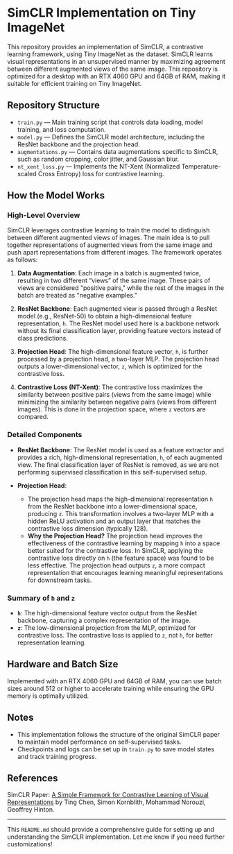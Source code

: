 # SimCLR Implementation on Tiny ImageNet

This repository provides an implementation of SimCLR, a contrastive learning framework, using Tiny ImageNet as the dataset. SimCLR learns visual representations in an unsupervised manner by maximizing agreement between different augmented views of the same image. This repository is optimized for a desktop with an RTX 4060 GPU and 64GB of RAM, making it suitable for efficient training on Tiny ImageNet.

## Repository Structure

- `train.py` — Main training script that controls data loading, model training, and loss computation. 
- `model.py` — Defines the SimCLR model architecture, including the ResNet backbone and the projection head.
- `augmentations.py` — Contains data augmentations specific to SimCLR, such as random cropping, color jitter, and Gaussian blur. 
- `nt_xent_loss.py` — Implements the NT-Xent (Normalized Temperature-scaled Cross Entropy) loss for contrastive learning.

## How the Model Works

### High-Level Overview

SimCLR leverages contrastive learning to train the model to distinguish between different augmented views of images. The main idea is to pull together representations of augmented views from the same image and push apart representations from different images. The framework operates as follows:

1. **Data Augmentation**: Each image in a batch is augmented twice, resulting in two different “views” of the same image. These pairs of views are considered "positive pairs," while the rest of the images in the batch are treated as "negative examples."
  
2. **ResNet Backbone**: Each augmented view is passed through a ResNet model (e.g., ResNet-50) to obtain a high-dimensional feature representation, `h`. The ResNet model used here is a backbone network without its final classification layer, providing feature vectors instead of class predictions.

3. **Projection Head**: The high-dimensional feature vector, `h`, is further processed by a projection head, a two-layer MLP. The projection head outputs a lower-dimensional vector, `z`, which is optimized for the contrastive loss.

4. **Contrastive Loss (NT-Xent)**: The contrastive loss maximizes the similarity between positive pairs (views from the same image) while minimizing the similarity between negative pairs (views from different images). This is done in the projection space, where `z` vectors are compared.

### Detailed Components

- **ResNet Backbone**: The ResNet model is used as a feature extractor and provides a rich, high-dimensional representation, `h`, of each augmented view. The final classification layer of ResNet is removed, as we are not performing supervised classification in this self-supervised setup.

- **Projection Head**: 
  - The projection head maps the high-dimensional representation `h` from the ResNet backbone into a lower-dimensional space, producing `z`. This transformation involves a two-layer MLP with a hidden ReLU activation and an output layer that matches the contrastive loss dimension (typically 128).
  - **Why the Projection Head?** The projection head improves the effectiveness of the contrastive learning by mapping `h` into a space better suited for the contrastive loss. In SimCLR, applying the contrastive loss directly on `h` (the feature space) was found to be less effective. The projection head outputs `z`, a more compact representation that encourages learning meaningful representations for downstream tasks.

### Summary of `h` and `z`
- **`h`**: The high-dimensional feature vector output from the ResNet backbone, capturing a complex representation of the image.
- **`z`**: The low-dimensional projection from the MLP, optimized for contrastive loss. The contrastive loss is applied to `z`, not `h`, for better representation learning.

## Hardware and Batch Size

Implemented with an RTX 4060 GPU and 64GB of RAM, you can use batch sizes around 512 or higher to accelerate training while ensuring the GPU memory is optimally utilized.

## Notes

- This implementation follows the structure of the original SimCLR paper to maintain model performance on self-supervised tasks.
- Checkpoints and logs can be set up in `train.py` to save model states and track training progress.

## References

SimCLR Paper: [A Simple Framework for Contrastive Learning of Visual Representations](https://arxiv.org/abs/2002.05709) by Ting Chen, Simon Kornblith, Mohammad Norouzi, Geoffrey Hinton.

--- 

This `README.md` should provide a comprehensive guide for setting up and understanding the SimCLR implementation. Let me know if you need further customizations!
